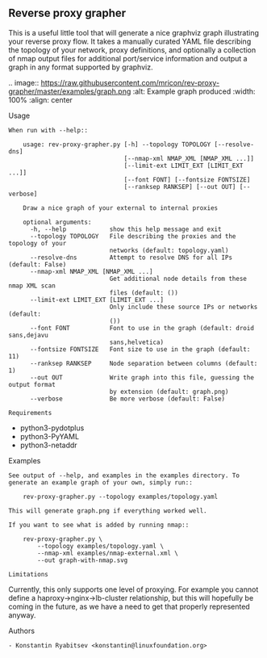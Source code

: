 Reverse proxy grapher
---------------------
This is a useful little tool that will generate a nice graphviz graph
illustrating your reverse proxy flow. It takes a manually curated YAML
file describing the topology of your network, proxy definitions, and
optionally a collection of nmap output files for additional port/service
information and output a graph in any format supported by graphviz.

.. image:: https://raw.githubusercontent.com/mricon/rev-proxy-grapher/master/examples/graph.png
   :alt: Example graph produced
   :width: 100%
   :align: center

Usage
~~~~~
When run with --help::

    usage: rev-proxy-grapher.py [-h] --topology TOPOLOGY [--resolve-dns]
                                [--nmap-xml NMAP_XML [NMAP_XML ...]]
                                [--limit-ext LIMIT_EXT [LIMIT_EXT ...]]
                                [--font FONT] [--fontsize FONTSIZE]
                                [--ranksep RANKSEP] [--out OUT] [--verbose]

    Draw a nice graph of your external to internal proxies

    optional arguments:
      -h, --help            show this help message and exit
      --topology TOPOLOGY   File describing the proxies and the topology of your
                            networks (default: topology.yaml)
      --resolve-dns         Attempt to resolve DNS for all IPs (default: False)
      --nmap-xml NMAP_XML [NMAP_XML ...]
                            Get additional node details from these nmap XML scan
                            files (default: ())
      --limit-ext LIMIT_EXT [LIMIT_EXT ...]
                            Only include these source IPs or networks (default:
                            ())
      --font FONT           Font to use in the graph (default: droid sans,dejavu
                            sans,helvetica)
      --fontsize FONTSIZE   Font size to use in the graph (default: 11)
      --ranksep RANKSEP     Node separation between columns (default: 1)
      --out OUT             Write graph into this file, guessing the output format
                            by extension (default: graph.png)
      --verbose             Be more verbose (default: False)

Requirements
~~~~~~~~~~~~
- python3-pydotplus
- python3-PyYAML
- python3-netaddr

Examples
~~~~~~~~
See output of --help, and examples in the examples directory. To
generate an example graph of your own, simply run::

    rev-proxy-grapher.py --topology examples/topology.yaml

This will generate graph.png if everything worked well.

If you want to see what is added by running nmap::

    rev-proxy-grapher.py \
        --topology examples/topology.yaml \
        --nmap-xml examples/nmap-external.xml \
        --out graph-with-nmap.svg

Limitations
~~~~~~~~~~~
Currently, this only supports one level of proxying. For example you cannot
define a haproxy->nginx->lb-cluster relationship, but this will hopefully be
coming in the future, as we have a need to get that properly represented
anyway.

Authors
~~~~~~~
- Konstantin Ryabitsev <konstantin@linuxfoundation.org>

